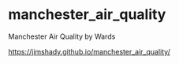 # manchester_air_quality
Manchester Air Quality by Wards

https://jimshady.github.io/manchester_air_quality/
